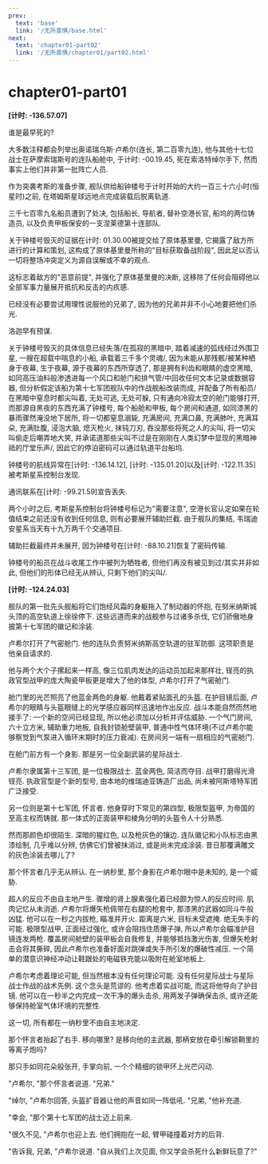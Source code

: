 ```yaml
---
prev:
  text: 'base'
  link: '/无所畏惧/base.html'
next:
  text: 'chapter01-part02'
  link: '/无所畏惧/chapter01/part02.html'
---
```


# chapter01-part01

**[计时: -136.57.07]**

谁是最早死的?

大多数注释都会列举出奥诺瑞乌斯·卢希尔(连长, 第二百零九连), 他与其他十七位战士在萨摩索瑞斯号的连队船舱中, 于计时: -00.19.45, 死在索洛特绰尔手下, 然而事实上他们并非第一批阵亡人员.

作为突袭考斯的准备步骤, 舰队供给船钟楼号于计时开始的大约一百三十六小时(恒星时)之前, 在塔姆斯星球远地点完成装载后脱离轨道.

三千七百零九名船员遭到了处决, 包括船长, 导航者, 替补空港长官, 船坞的两位铸造员, 以及负责甲板保安的一支涅莱德第十连部队.

关于钟楼号毁灭的证据在计时: 01.30.00被提交给了原体基里曼, 它揭露了敌方所进行的计算和策划, 这构成了原体基里曼所称的"目标获取备战阶段", 因此足以否认一切将整场冲突定义为源自误解或不幸的观点.

这标志着敌方的"恶意前提", 并强化了原体基里曼的决断, 这移除了任何会阻碍他以全部军事力量展开抵抗和反击的内疚感.

已经没有必要尝试用理性说服他的兄弟了, 因为他的兄弟并非不小心地要把他们杀光.

洛迦早有预谋.

关于钟楼号毁灭的具体信息已经失落/在孤寂的黑暗中, 踏着减速的弧线经过外围卫星, 一艘在超载中喘息的小船, 承载着三千多个灵魂/, 因为未能从那残骸/被某种栖身于夜幕, 生于夜幕, 源于夜幕的东西所穿透了, 那是拥有利齿和眼睛的虚空黑暗, 如同高压油料般渗透进每一个风口和舱门和排气管/中回收任何文本记录或数据容器, 但分析假定该船为第十七军团舰队中的作战舰船改装而成, 并配备了所有船员/在黑暗中窒息时都尖叫着, 无处可逃, 无处可躲, 只有通向冷寂太空的舱门能够打开, 而那源自黑夜的东西充满了钟楼号, 每个船舱和甲板, 每个房间和通道, 如同漆黑的暴雨骤然淹没地下居所, 将一切都窒息溺毙, 充满房间, 充满口鼻, 充满肺叶, 充满耳朵, 充满肚腹, 浸泡大脑, 熄灭枪火, 抹钝刀刃, 吞没那些将死之人的尖叫, 将一切尖叫偷走后嘲弄地大笑, 并承诺道那些尖叫不过是在刚刚在人类幻梦中显现的黑暗神祗的厅堂乐声/, 因此它的停泊密码可以通过轨道平台船坞.

钟楼号的航线异常在[计时: -136.14.12], [计时: -135.01.20]以及[计时: -122.11.35]被考斯星系控制台发现.

通讯联系在[计时: -99.21.59]宣告丢失.

两个小时之后, 考斯星系控制台将钟楼号标记为"需要注意", 空港长官认定如果在轮值结束之前还没有收到任何信息, 则有必要展开辅助拦截. 由于舰队的集结, 韦瑞迪安星系当天有十九万两千个交通项目.

辅助拦截最终并未展开, 因为钟楼号在[计时: -88.10.21]恢复了密码传输.

钟楼号的船员在战斗收尾工作中被列为牺牲者, 但他们再没有被见到过/其实并非如此, 但他们的形体已经无从辨认, 只剩下他们的尖叫/.

**[计时: -124.24.03]**

舰队的第一批先头舰船将它们饱经风霜的身躯拖入了制动器的怀抱, 在努米纳斯城头顶的高空轨道上徐徐停下. 这些远道而来的战舰参与过诸多杀伐, 它们骄傲地身披第十七军团的徽记和涂装.

卢希尔打开了气密舱门. 他的连队负责努米纳斯高空轨道的驻军防御. 这项职责是他亲自请求的.

他与两个大个子摞起来一样高, 像三位肌肉发达的运动员加起来那样壮, 锃亮的执政官型战甲的庞大陶瓷甲板更是增大了他的体型, 卢希尔打开了气密舱门.

舱门里的光芒照亮了他蓝金两色的身躯. 他戴着紧贴面孔的头盔. 在护目镜后面, 卢希尔的眼睛与头盔眼缝上的光学感应器同样迅速地作出反应. 战斗本能自然而然地接手了: 一个新的空间已经显现, 所以他必须加以分析并评估威胁. 一个气门房间, 六十立方米, 辅助重力地板, 自我封锁舱壁装甲, 普通中性气体环境(不过卢希尔能够察觉到气泵进入循环末期时的压力衰减). 在房间另一端有一扇相应的气密舱门.

在舱门前方有一个身影. 那是另一位全副武装的星际战士.

卢希尔隶属第十三军团, 是一位极限战士. 蓝金两色, 简洁而夺目. 战甲打磨得光滑锃亮. 执政官型是个新的型号, 由本地的维瑞迪亚铸造厂出品, 尚未被阿斯塔特军团广泛接受.

另一位则是第十七军团, 怀言者. 他身穿时下常见的第四型, 极限型盔甲, 为帝国的至高主权而铸就. 那一体式的正面装甲和棱角分明的头盔令人十分熟悉.

然而那颜色却很陌生. 深暗的猩红色, 以及枪灰色的镶边. 连队徽记和小队标志由黑漆绘制, 几乎难以分辨, 仿佛它们曾被抹消过, 或是尚未完成涂装. 昔日那覆满雕文的灰色涂装去哪儿了?

那个怀言者几乎无从辨认. 在一纳秒里, 那个身影在卢希尔眼中是未知的, 是一个威胁.

超人的反应不由自主地产生. 骤增的肾上腺素强化着已经颇为惊人的反应时间. 肌肉记忆从未消逝. 卢希尔将爆矢枪佩带在右腿的枪套中, 那漆黑的武器如同斗牛般凶猛. 他可以在一秒之内拔枪, 瞄准并开火. 距离是六米, 目标未受遮掩. 绝无失手的可能. 极限型战甲, 正面经过强化, 或许会阻挡住质爆子弹, 所以卢希尔会瞄准护目镜连发两枪. 覆盖房间舱壁的装甲板会自我修复, 并能够抵挡激光伤害, 但爆矢枪射击会将其撕碎, 因此卢希尔也准备好面对跳弹或失手所引发的爆破性减压. 一个简单的潜意识神经冲动让鞋跟处的电磁铁充能以吸附在舱室地板上.

卢希尔考虑着理论可能, 但当然根本没有任何理论可能. 没有任何星际战士与星际战士作战的战术先例. 这个念头是荒谬的. 他考虑着实战可能, 而这将他导向了护目镜. 他可以在一秒半之内完成一次干净的爆头击杀, 用两发子弹确保击杀, 或许还能够保持舱室气体环境的完整性.

这一切, 所有都在一纳秒里不由自主地决定.

那个怀言者抬起了右手. 移向哪里? 是移向他的主武器, 那柄安放在牵引解锁鞘里的等离子炮吗?

那只手如同花朵般张开, 手掌向前, 一个个精细的锁甲环上光芒闪动.

"卢希尔, "那个怀言者说道. "兄弟."

"绰尔, "卢希尔回答, 头盔扩音器让他的声音如同一阵低吼. "兄弟, "他补充道.

"幸会, "那个第十七军团的战士迈上前来.

"很久不见, "卢希尔也迎上去. 他们拥抱在一起, 臂甲碰撞着对方的后背.

"告诉我, 兄弟, "卢希尔说道. "自从我们上次见面, 你又学会杀死什么新鲜玩意了?"
